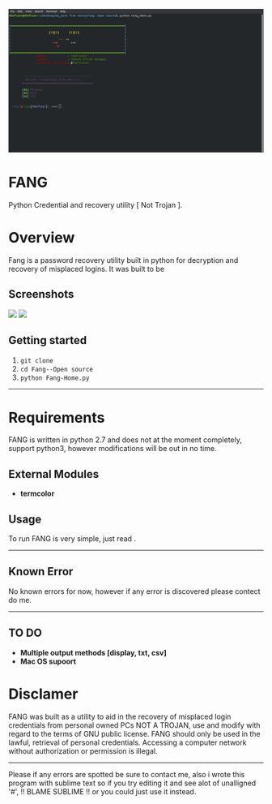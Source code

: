 ![Fang~Home~](/shots/Fang~Home~.png)

# FANG

Python Credential and recovery utility [ Not Trojan ].

# Overview

Fang is a password recovery utility built in python for decryption and recovery of misplaced logins. It was built to be   



## Screenshots
<img src= '/shots/R_A_F~Connecting~.png' width= 400>     <img src= '/shots/R_A_F~Home~.png' width= 400>


## Getting started
1. `git clone `
2. `cd Fang--Open source `
3. `python Fang-Home.py`

***

# Requirements

FANG is written in python 2.7 and does not at the moment completely, support python3, however modifications will be out in no time.

## External Modules

* **termcolor**

## Usage

To run FANG is very simple, just read .

***

## Known Error

No known errors for now, however if any error is discovered please contect do me.

***

## TO DO

* **Multiple output methods [display, txt, csv]**
* **Mac OS supoort** 


# Disclamer
FANG was built as a utility to aid in the recovery of misplaced login credentials from personal owned PCs NOT A TROJAN,
use and modify with regard to the terms of GNU public license. FANG should only be used in the lawful, 
retrieval of personal credentials. Accessing a computer network without authorization or permission is illegal. 

***
Please if any errors are spotted be sure to contact me, also i wrote this program with sublime text so if you try editing it and see alot of unalligned '#', 
!! BLAME SUBLIME !! or you could just use it instead.

